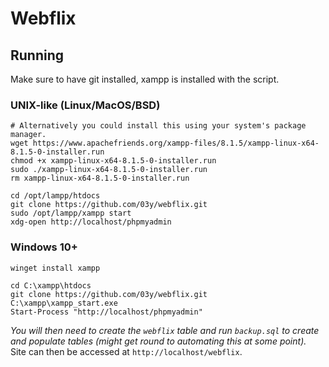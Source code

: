 # Webflix

## Running
Make sure to have git installed, xampp is installed with the script.

### UNIX-like (Linux/MacOS/BSD)
```
# Alternatively you could install this using your system's package manager.
wget https://www.apachefriends.org/xampp-files/8.1.5/xampp-linux-x64-8.1.5-0-installer.run
chmod +x xampp-linux-x64-8.1.5-0-installer.run
sudo ./xampp-linux-x64-8.1.5-0-installer.run
rm xampp-linux-x64-8.1.5-0-installer.run

cd /opt/lampp/htdocs
git clone https://github.com/03y/webflix.git
sudo /opt/lampp/xampp start
xdg-open http://localhost/phpmyadmin
```

### Windows 10+
```
winget install xampp

cd C:\xampp\htdocs
git clone https://github.com/03y/webflix.git
C:\xampp\xampp_start.exe
Start-Process "http://localhost/phpmyadmin"
```

*You will then need to create the `webflix` table and run `backup.sql` to create and populate tables (might get round to automating this at some point).* \
Site can then be accessed at `http://localhost/webflix`.

